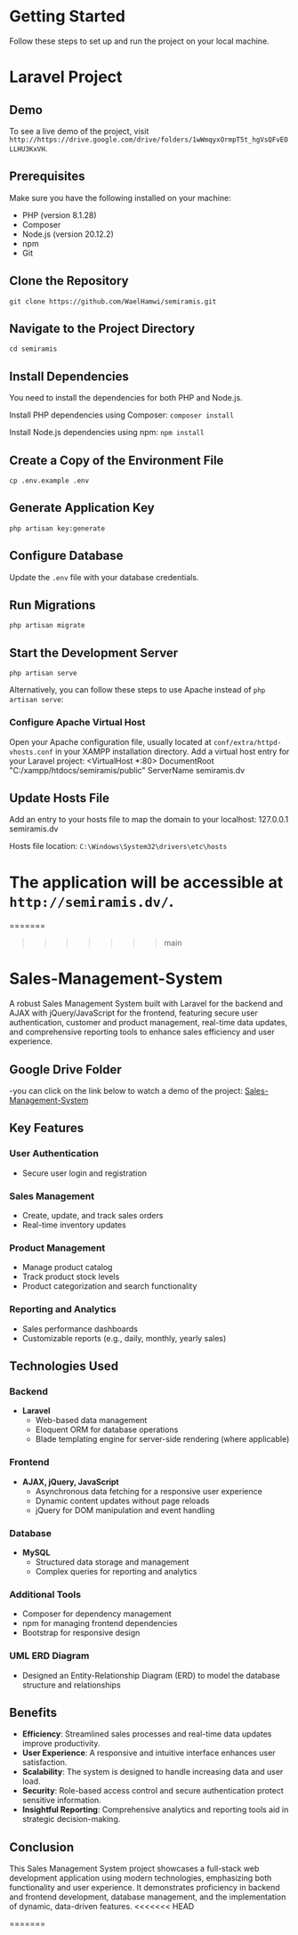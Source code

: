 # Getting Started
Follow these steps to set up and run the project on your local machine.
# Laravel Project

## Demo
To see a live demo of the project, visit ```http://https://drive.google.com/drive/folders/1wWmqyxOrmpT5t_hgVsQFvEOLLHU3KxVH```.

## Prerequisites
Make sure you have the following installed on your machine:
* PHP (version 8.1.28)
* Composer
* Node.js (version 20.12.2)
* npm
* Git

## Clone the Repository
```git clone https://github.com/WaelHamwi/semiramis.git```

## Navigate to the Project Directory
```cd semiramis```

## Install Dependencies
You need to install the dependencies for both PHP and Node.js.

Install PHP dependencies using Composer:
```composer install```

Install Node.js dependencies using npm:
```npm install```

## Create a Copy of the Environment File
```cp .env.example .env```

## Generate Application Key
```php artisan key:generate```

## Configure Database
Update the `.env` file with your database credentials.

## Run Migrations
```php artisan migrate```

## Start the Development Server
```php artisan serve```

Alternatively, you can follow these steps to use Apache instead of `php artisan serve`:

### Configure Apache Virtual Host
Open your Apache configuration file, usually located at `conf/extra/httpd-vhosts.conf` in your XAMPP installation directory. Add a virtual host entry for your Laravel project:
<VirtualHost *:80>
    DocumentRoot "C:/xampp/htdocs/semiramis/public"
    ServerName semiramis.dv
</VirtualHost>

## Update Hosts File
Add an entry to your hosts file to map the domain to your localhost:
127.0.0.1    semiramis.dv


Hosts file location: `C:\Windows\System32\drivers\etc\hosts`

The application will be accessible at ```http://semiramis.dv/```.
=======
=======
>>>>>>> main
# Sales-Management-System

A robust Sales Management System built with Laravel for the backend and AJAX with jQuery/JavaScript for the frontend, featuring secure user authentication, customer and product management, real-time data updates, and comprehensive reporting tools to enhance sales efficiency and user experience.

## Google Drive Folder
-you can click on the link below to watch a demo of the project:
[Sales-Management-System](https://drive.google.com/drive/folders/1wWmqyxOrmpT5t_hgVsQFvEOLLHU3KxVH?usp=drive_link)

## Key Features

### User Authentication 
- Secure user login and registration

### Sales Management
- Create, update, and track sales orders
- Real-time inventory updates

### Product Management
- Manage product catalog
- Track product stock levels
- Product categorization and search functionality

### Reporting and Analytics
- Sales performance dashboards
- Customizable reports (e.g., daily, monthly, yearly sales)

## Technologies Used

### Backend
- **Laravel**
  - Web-based data management
  - Eloquent ORM for database operations
  - Blade templating engine for server-side rendering (where applicable)

### Frontend
- **AJAX, jQuery, JavaScript**
  - Asynchronous data fetching for a responsive user experience
  - Dynamic content updates without page reloads
  - jQuery for DOM manipulation and event handling

### Database
- **MySQL**
  - Structured data storage and management
  - Complex queries for reporting and analytics

### Additional Tools
- Composer for dependency management
- npm for managing frontend dependencies
- Bootstrap for responsive design
  
### UML ERD Diagram
- Designed an Entity-Relationship Diagram (ERD) to model the database structure and relationships
  
## Benefits
- **Efficiency**: Streamlined sales processes and real-time data updates improve productivity.
- **User Experience**: A responsive and intuitive interface enhances user satisfaction.
- **Scalability**: The system is designed to handle increasing data and user load.
- **Security**: Role-based access control and secure authentication protect sensitive information.
- **Insightful Reporting**: Comprehensive analytics and reporting tools aid in strategic decision-making.

## Conclusion
This Sales Management System project showcases a full-stack web development application using modern technologies, emphasizing both functionality and user experience. It demonstrates proficiency in backend and frontend development, database management, and the implementation of dynamic, data-driven features.
<<<<<<< HEAD

=======

